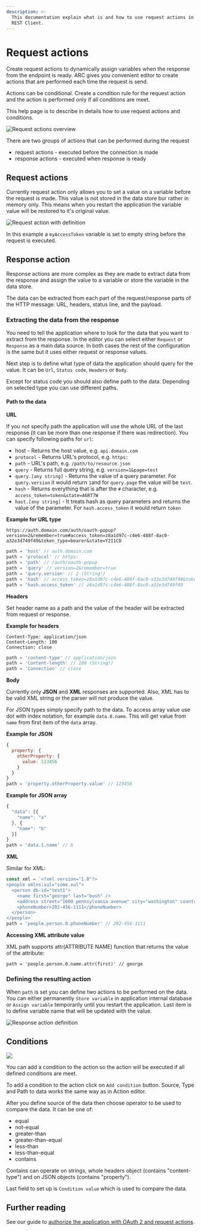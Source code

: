 ```yaml
---
description: >-
  This documentation explain what is and how to use request actions in Advanced
  REST Client.
---
```


# Request actions

Create request actions to dynamically assign variables when the response from the endpoint is ready. ARC gives you convenient editor to create actions that are performed each time the request is send.

Actions can be conditional. Create a condition rule for the request action and the action is performed only if all conditions are meet.

This help page is to describe in details how to use request actions and conditions.

![Request actions overview](../.gitbook/assets/image%20%281%29.png)

There are two groups of actions that can be performed during the request

* request actions - executed before the connection is made
* response actions - executed when response is ready

## Request actions

Currently request action only allows you to set a value on a variable before the request is made. This value is not stored in the data store bur rather in memory only. This means when you restart the application the variable value will be restored to it's original value.

![Request action with definition](../.gitbook/assets/image%20%2857%29.png)

In this example a `myAccessToken` variable is set to empty string before the request is executed.

## Response action

Response actions are more complex as they are made to extract data from the response and assign the value to a variable or store the variable in the data store.

The data can be extracted from each part of the request/response parts of the HTTP message: URL, headers, status line, and the payload.

### Extracting the data from the response

You need to tell the application where to look for the data that you want to extract from the response. In the editor you can select either `Request` or `Response` as a main data source. In both cases the rest of the configuration is the same but it uses either request or response values.

Next step is to define what type of data the application should query for the value. It can be `Url`, `Status code`, `Headers` or `Body`. 

Except for status code you should also define path to the data. Depending on selected type you can use different paths.

#### Path to the data

**URL**

If you not specify path the application will use the whole URL of the last response \(it can be more than one response if there was redirection\). You can specify following paths for `url`:

* host - Returns the host value, e.g. `api.domain.com`
* `protocol` - Returns URL's protocol, e.g. `https:`
* `path` - URL's path, e.g. `/path/to/resource.json`
* `query` - Returns full query string, e.g. `version=1&page=test`
* `query.[any string]` - Returns the value of a query parameter. For `query.version` it would return `1`and for `query.page` the value will be `test`.
* `hash` - Returns everything that is after the `#` character, e.g. `access_token=token&state=A6RT7W`
* `hast.[any string]` - It treats hash as query parameters and returns the value of the parameter. For `hash.access_token` it would return `token`

**Example for URL type**

`https://auth.domain.com/auth/oauth-popup?version=2&remember=true#access_token=z8a1d97c-c4e6-488f-8ac0-a32e3d749f49&token_type=bearer&state=Y2I1CD`

```javascript
path = 'host' // auth.domain.com
path = 'protocol' // https:
path = 'path' // /auth/oauth-popup
path = 'query' // version=2&remember=true
path = 'query.version' // 2 (String!)
path = 'hash' // access_token=z8a1d97c-c4e6-488f-8ac0-a32e3d749f49&token_type=bearer&state=Y2I1CD
path = 'hash.access_token' // z8a1d97c-c4e6-488f-8ac0-a32e3d749f49
```

**Headers** 

Set header name as a path and the value of the header will be extracted from request or response.

**Example for headers**

```http
Content-Type: application/json
Content-Length: 100
Connection: close
```

```javascript
path = 'content-type' // application/json
path = 'Content-length' // 100 (String!)
path = 'Connection' // close
```

**Body**

Currently only **JSON** and **XML** responses are supported. Also, XML has to be valid XML string or the parser will not produce the value.

For JSON types simply specify path to the data. To access array value use dot with index notation, for example `data.0.name`. This will get value from `name` from first item of the `data` array.

**Example for JSON**

```javascript
{
  property: {
    otherProperty: {
      value: 123456
    }
  }
}
path = 'property.otherProperty.value' // 123456
```

**Example for JSON array**

```javascript
{
  "data": [{
    "name": "a"
  }, {
    "name": "b"
  }]
}
path = 'data.1.name' // b
```

**XML**

Similar for XML:

```javascript
const xml = `<?xml version="1.0"?>
<people xmlns:xul="some.xul">
  <person db-id="test1">
    <name first="george" last="bush" />
    <address street="1600 pennsylvania avenue" city="washington" country="usa"/>
    <phoneNumber>202-456-1111</phoneNumber>
  </person>
</people>`
path = 'people.person.0.phoneNumber' // 202-456-1111
```

**Accessing XML attribute value**

XML path supports attr\(ATTRIBUTE NAME\) function that returns the value of the attribute:

```text
path = 'people.person.0.name.attr(first)' // george
```

### Defining the resulting action

When `path` is set you can define two actions to be performed on the data. You can either permanently `Store variable` in application internal database or `Assign variable` temporarily until you restart the application. Last item is to define variable name that will be updated with the value.

![Response action definition](../.gitbook/assets/image%20%289%29.png)

## Conditions

![](../.gitbook/assets/image%20%2830%29.png)

You can add a condition to the action so the action will be executed if all defined conditions are meet.

To add a condition to the action click on `Add condition` button. Source, Type and Path to data works the same way as in Action editor.

After you define source of the data then choose operator to be used to compare the data. It can be one of:

* equal
* not-equal
* greater-than
* greater-than-equal
* less-than
* less-than-equal
* contains

Contains can operate on strings, whole headers object \(contains "content-type"\) and on JSON objects \(contains "property"\).

Last field to set up is `Condition value` which is used to compare the data.

## Further reading

See our guide to [authorize the application with OAuth 2 and request actions](../guides/authenticating-with-oauth2-and-request-actions.md).


